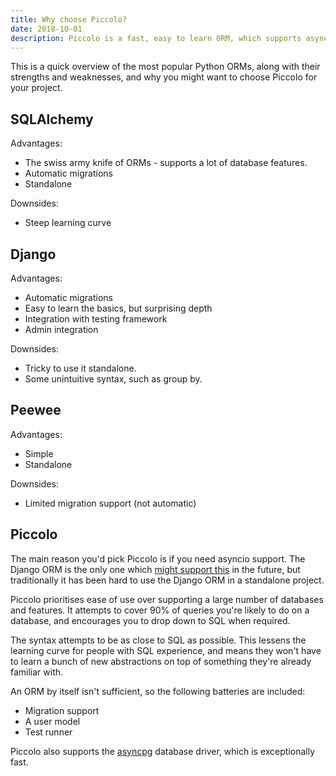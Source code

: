 ```yaml
---
title: Why choose Piccolo?
date: 2018-10-01
description: Piccolo is a fast, easy to learn ORM, which supports asyncio.
---
```


This is a quick overview of the most popular Python ORMs, along with their strengths and weaknesses, and why you might want to choose Piccolo for your project.

## SQLAlchemy

Advantages:

 * The swiss army knife of ORMs - supports a lot of database features.
 * Automatic migrations
 * Standalone

Downsides:

 * Steep learning curve

## Django

Advantages:

 * Automatic migrations
 * Easy to learn the basics, but surprising depth
 * Integration with testing framework
 * Admin integration

Downsides:

 * Tricky to use it standalone.
 * Some unintuitive syntax, such as group by.

## Peewee

Advantages:

 * Simple
 * Standalone

Downsides:

 * Limited migration support (not automatic)

## Piccolo

The main reason you'd pick Piccolo is if you need asyncio support. The Django ORM is the only one which [might support this](https://www.aeracode.org/2018/06/04/django-async-roadmap/) in the future, but traditionally it has been hard to use the Django ORM in a standalone project.

Piccolo prioritises ease of use over supporting a large number of databases and features. It attempts to cover 90% of queries you're likely to do on a database, and encourages you to drop down to SQL when required.

The syntax attempts to be as close to SQL as possible. This lessens the learning curve for people with SQL experience, and means they won't have to learn a bunch of new abstractions on top of something they're already familiar with.

An ORM by itself isn't sufficient, so the following batteries are included:

* Migration support
* A user model
* Test runner

Piccolo also supports the [asyncpg](https://github.com/MagicStack/asyncpg) database driver, which is exceptionally fast.
